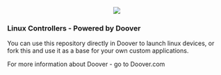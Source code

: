<p align="center">
    <img src="http://doover.dev/wp-content/uploads/2022/05/Powered-by-Doover-Clear.png">
</p>

### Linux Controllers - Powered by Doover

You can use this repository directly in Doover to launch linux devices, or fork this and use it as a base for your own custom applications.

For more information about Doover - go to Doover.com
